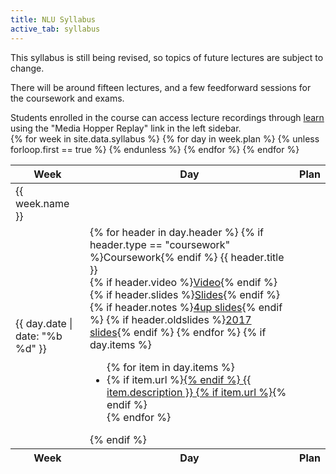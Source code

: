 ```yaml
---
title: NLU Syllabus
active_tab: syllabus
---
```


This syllabus is still being revised, so topics of future lectures are subject to change.

There will be around fifteen lectures, and a few feedforward sessions for
the coursework and exams.

<div class="alert alert-info">
Students enrolled in the course can access lecture recordings through 
<a href="https://www.learn.ed.ac.uk">learn</a> using the "Media Hopper Replay" link in 
the left sidebar.
</div>

<table class="table table-striped"> 
  <thead>
    <tr>
      <th>Week</th>
      <th>Day</th>
      <th>Plan</th>
    </tr>
  </thead>
  <tfoot>
    <tr>
      <th>Week</th>
      <th>Day</th>
      <th>Plan</th>
    </tr>
  </tfoot>
  <tbody>
    {% for week in site.data.syllabus %}
    <tr>
      <td rowspan="{{ week.plan.size }}">{{ week.name }}</td>
      {% for day in week.plan %}
        {% unless forloop.first == true %}
          </tr>
          <tr>
        {% endunless %}
        <td>{{ day.date | date: "%b %d" }}</td>
        <td>
          {% for header in day.header %}
            {% if header.type == "coursework" %}<span class="label label-danger">Coursework</span>{% endif %}
            {{ header.title }}<br/>
            {% if header.video %}<a href="{{ header.video }}"><span class="label label-success">Video</span></a>{% endif %}
            {% if header.slides %}<a href="{{ header.slides }}"><span class="label label-primary">Slides</span></a>{% endif %}
            {% if header.notes %}<a href="{{ header.notes }}"><span class="label label-info">4up slides</span></a>{% endif %}
            {% if header.oldslides %}<a href="{{ header.oldslides }}"><span class="label label-default">2017 slides</span></a>{% endif %}
          {% endfor %}
          {% if day.items %}
          <ul>
            {% for item in day.items %}
              <li>
              {% if item.url %}<a href="{{ item.url }}">{% endif %}
                {{ item.description }}
              {% if item.url %}</a>{% endif %}
              </li>
            {% endfor %}
          </ul>
          {% endif %}
        </td>
      {% endfor %}
    </tr>
    {% endfor %}
  </tbody>
</table>

